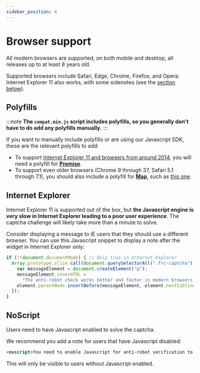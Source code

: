 ```yaml
---
sidebar_position: 4
---
```


# Browser support

All modern browsers are supported, on both mobile and desktop, all releases up to at least 8 years old.

Supported browsers include Safari, Edge, Chrome, Firefox, and Opera. Internet Explorer 11 also works, with some sidenotes (see the [section below](#internet-explorer)).


## Polyfills
:::note
**The `compat.min.js` script includes polyfills, so you generally don't have to do add any polyfills manually.**
:::

If you want to manually include polyfills or are using our Javascript SDK, these are the relevant polyfills to add:

* To support [Internet Explorer 11 and browsers from around 2014](https://caniuse.com/?search=promise), you will need a polyfill for [**Promise**](https://developer.mozilla.org/en-US/docs/Web/JavaScript/Reference/Global_Objects/Promise).
* To support even older browsers (Chrome 9 through 37, Safari 5.1 through 7.1), you should also include a polyfill for [**Map**](https://developer.mozilla.org/en-US/docs/Web/JavaScript/Reference/Global_Objects/Map), such as [this one](https://github.com/anonyco/Javascript-Fast-Light-Map-WeakMap-Set-And-WeakSet-JS-Polyfill).

## Internet Explorer

Internet Explorer 11 is supported out of the box, but **the Javascript engine is very slow in Internet Explorer leading to a poor user experience**. The captcha challenge will likely take more than a minute to solve.

Consider displaying a message to IE users that they should use a different browser. You can use this Javascript snippet to display a note after the widget in Internet Explorer only:

```javascript
if (!!document.documentMode) { // Only true in Internet Explorer
  Array.prototype.slice.call(document.querySelectorAll(".frc-captcha")).forEach(function (element) {
    var messageElement = document.createElement("p");
    messageElement.innerHTML =
      "The anti-robot check works better and faster in modern browsers such as Edge, Firefox, or Chrome. Please update your browser";
    element.parentNode.insertBefore(messageElement, element.nextSibling);
  });
}
```

## NoScript

Users need to have Javascript enabled to solve the captcha.

We recommend you add a note for users that have Javascript disabled:

```html
<noscript>You need to enable Javascript for anti-robot verification to submit this form.</noscript>
```

This will only be visible to users without Javascript enabled.